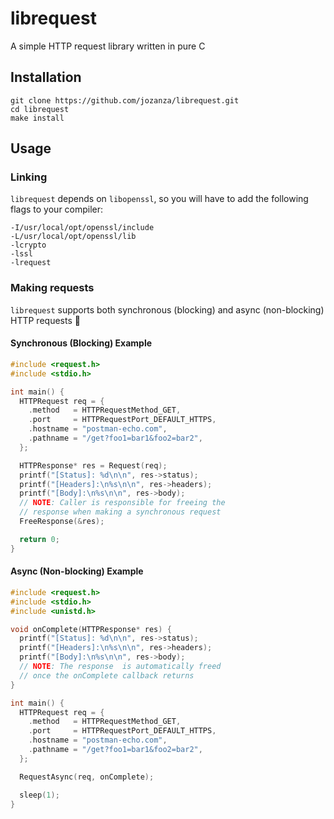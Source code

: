 # librequest

A simple HTTP request library written in pure C

## Installation

```
git clone https://github.com/jozanza/librequest.git
cd librequest
make install
```

## Usage

### Linking

`librequest` depends on `libopenssl`, so you will have to add the following flags to your compiler:

```
-I/usr/local/opt/openssl/include
-L/usr/local/opt/openssl/lib
-lcrypto
-lssl
-lrequest
```

### Making requests

`librequest` supports both synchronous (blocking) and async (non-blocking) HTTP requests 🎉

#### Synchronous (Blocking) Example

```c
#include <request.h>
#include <stdio.h>

int main() {
  HTTPRequest req = {
    .method   = HTTPRequestMethod_GET,
    .port     = HTTPRequestPort_DEFAULT_HTTPS,
    .hostname = "postman-echo.com",
    .pathname = "/get?foo1=bar1&foo2=bar2",
  };

  HTTPResponse* res = Request(req);
  printf("[Status]: %d\n\n", res->status);
  printf("[Headers]:\n%s\n\n", res->headers);
  printf("[Body]:\n%s\n\n", res->body);
  // NOTE: Caller is responsible for freeing the
  // response when making a synchronous request
  FreeResponse(&res);

  return 0;
}
```

#### Async (Non-blocking) Example

```c
#include <request.h>
#include <stdio.h>
#include <unistd.h>

void onComplete(HTTPResponse* res) {
  printf("[Status]: %d\n\n", res->status);
  printf("[Headers]:\n%s\n\n", res->headers);
  printf("[Body]:\n%s\n\n", res->body);
  // NOTE: The response  is automatically freed
  // once the onComplete callback returns
}

int main() {
  HTTPRequest req = {
    .method   = HTTPRequestMethod_GET,
    .port     = HTTPRequestPort_DEFAULT_HTTPS,
    .hostname = "postman-echo.com",
    .pathname = "/get?foo1=bar1&foo2=bar2",
  };

  RequestAsync(req, onComplete);

  sleep(1);
}
```
